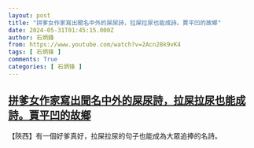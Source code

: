 ```yaml
---
layout: post
title: "拼爹女作家寫出聞名中外的屎尿詩，拉屎拉尿也能成詩。賈平凹的故鄉"
date: 2024-05-31T01:45:15.000Z
author: 石炳鋒
from: https://www.youtube.com/watch?v=2Acn28k9vK4
tags: [ 石炳锋 ]
comments: True
categories: [ 石炳锋 ]
---
```

<!--1717119915000-->
[拼爹女作家寫出聞名中外的屎尿詩，拉屎拉尿也能成詩。賈平凹的故鄉](https://www.youtube.com/watch?v=2Acn28k9vK4)
------

<div>
【陝西】有一個好爹真好，拉屎拉尿的句子也能成為大眾追捧的名詩。
</div>
